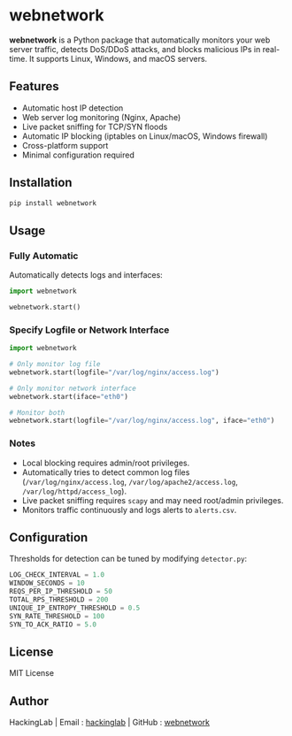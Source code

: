 # webnetwork

**webnetwork** is a Python package that automatically monitors your web server traffic, detects DoS/DDoS attacks, and blocks malicious IPs in real-time. It supports Linux, Windows, and macOS servers.

## Features

- Automatic host IP detection
- Web server log monitoring (Nginx, Apache)
- Live packet sniffing for TCP/SYN floods
- Automatic IP blocking (iptables on Linux/macOS, Windows firewall)
- Cross-platform support
- Minimal configuration required

## Installation

```bash
pip install webnetwork
```

## Usage

### Fully Automatic

Automatically detects logs and interfaces:

```python
import webnetwork

webnetwork.start()
```

### Specify Logfile or Network Interface

```python
import webnetwork

# Only monitor log file
webnetwork.start(logfile="/var/log/nginx/access.log")

# Only monitor network interface
webnetwork.start(iface="eth0")

# Monitor both
webnetwork.start(logfile="/var/log/nginx/access.log", iface="eth0")
```

### Notes

* Local blocking requires admin/root privileges.
* Automatically tries to detect common log files (`/var/log/nginx/access.log`, `/var/log/apache2/access.log`, `/var/log/httpd/access_log`).
* Live packet sniffing requires `scapy` and may need root/admin privileges.
* Monitors traffic continuously and logs alerts to `alerts.csv`.

## Configuration

Thresholds for detection can be tuned by modifying `detector.py`:

```python
LOG_CHECK_INTERVAL = 1.0
WINDOW_SECONDS = 10
REQS_PER_IP_THRESHOLD = 50
TOTAL_RPS_THRESHOLD = 200
UNIQUE_IP_ENTROPY_THRESHOLD = 0.5
SYN_RATE_THRESHOLD = 100
SYN_TO_ACK_RATIO = 5.0
```

## License

MIT License

## Author

HackingLab | Email : [hackinglab](mailto:mrfidal@proton.me) | GitHub : [webnetwork](https://github.com/bytebreach/webnetwork)


